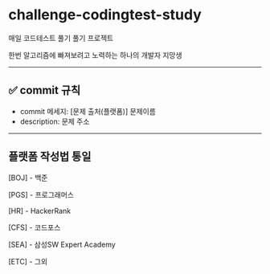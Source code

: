 # challenge-codingtest-study
매일 코드테스트 풀기 풀기 프로젝트


한번 알고리즘에 빠져보려고 노력하는 하나의 개발자 지망생

------------
## ✅ commit 규칙
- commit 메세지: [문제 출처(플랫폼)] 문제이름
- description: 문제 주소

------------

## 플랫폼 작성법 통일
[BOJ] - 백준

[PGS] - 프로그래머스

[HR] - HackerRank

[CFS] - 코드포스

[SEA] - 삼성SW Expert Academy

[ETC] - 그외

